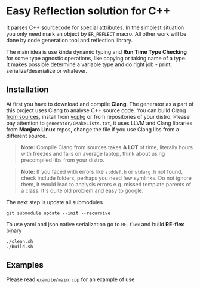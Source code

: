 # Easy Reflection solution for C++

It parses C++ sourcecode for special attributes. In the simplest situation you only need mark an object by ```ER_REFLECT``` macro. All other work will be done by code generation tool and reflection library.

The main idea is use kinda dynamic typing and <b>Run Time Type Checking</b> for some type agnostic operations, like copying or taking name of a type.<br>
It makes possible determine a variable type and do right job - print, serialize/deserialize or whatever.

## Installation

At first you have to download and compile <b>Clang</b>. The generator as a part of this project uses Clang to analyse C++ source code. You can build Clang [from sources](https://clang.llvm.org/docs/LibASTMatchersTutorial.html), install from [vcpkg](https://github.com/microsoft/vcpkg) or from repositories of your distro. Please pay attention to ```generator/CMakeLists.txt```, it uses LLVM and Clang libraries from <b>Manjaro Linux</b> repos, change the file if you use Clang libs from a different source.

> <b>Note:</b> Compile Clang from sources takes <b>A LOT</b> of time, literally hours with freezes and fails on average laptop, think about using precompiled libs from your distro.

> <b>Note:</b> If you faced with errors like ```stddef.h``` or ```stdarg.h``` not found, check include folders, perhaps you need few symlinks. Do not ignore them, it would lead to analysis errors e.g. missed template parents of a class. It's quite old problem and easy to google.

The next step is update all submodules<br>

```shell
git submodule update --init --recursive
```

To use yaml and json native serialization go to ```RE-flex``` and build <b>RE-flex</b> binary
```shell
./clean.sh
./build.sh
```

## Examples

Please read ```example/main.cpp``` for an example of use
